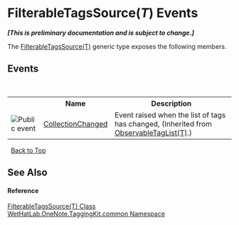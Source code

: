 # FilterableTagsSource(*T*) Events
 _**\[This is preliminary documentation and is subject to change.\]**_

The <a href="28893a73-9a5f-2c27-973b-3132ca8cebcc.md">FilterableTagsSource(T)</a> generic type exposes the following members.


## Events
&nbsp;<table><tr><th></th><th>Name</th><th>Description</th></tr><tr><td>![Public event](media/pubevent.gif "Public event")</td><td><a href="90ff6a00-ea46-2175-006a-6806e8dbc31a.md">CollectionChanged</a></td><td>
Event raised when the list of tags has changed,
 (Inherited from <a href="059ed89c-302a-e9b3-5d21-aac50b75032b.md">ObservableTagList(T)</a>.)</td></tr></table>&nbsp;
<a href="#filterabletagssource(*t*)-events">Back to Top</a>

## See Also


#### Reference
<a href="28893a73-9a5f-2c27-973b-3132ca8cebcc.md">FilterableTagsSource(T) Class</a><br /><a href="bcdbab9c-63d1-48a4-6937-af53fb8d9a55.md">WetHatLab.OneNote.TaggingKit.common Namespace</a><br />